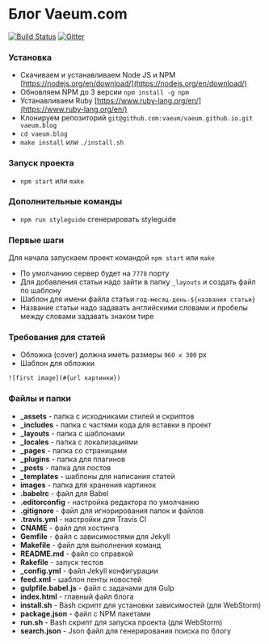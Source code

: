 # Блог Vaeum.com

[![Build Status](https://travis-ci.org/vaeum/vaeum.github.io.svg?branch=dev)](https://travis-ci.org/vaeum/vaeum.github.io)
[![Gitter](https://img.shields.io/gitter/room/nwjs/nw.js.svg)](https://gitter.im/vaeum/blog?utm_source=badge&utm_medium=badge&utm_campaign=pr-badge)

### Установка

- Скачиваем и устанавливаем Node JS и NPM [https://nodejs.org/en/download/](https://nodejs.org/en/download/)
- Обновляем NPM до 3 версии `npm install -g npm`
- Устанавливаем Ruby [https://www.ruby-lang.org/en/](https://www.ruby-lang.org/en/)
- Клонируем репозиторий `git@github.com:vaeum/vaeum.github.io.git vaeum.blog`
- `cd vaeum.blog`
- `make install` или `./install.sh`

### Запуск проекта

- `npm start` или `make`

###  Дополнительные команды

- `npm run styleguide` сгенерировать styleguide

### Первые шаги

Для начала запускаем проект командой `npm start` или `make`

- По умолчанию сервер будет на `7778` порту
- Для добавления статьи надо зайти в папку `_layouts` и создать файл по шаблону
- Шаблон для имени файла статьи `год-месяц-день-${названия статьи}`
- Название статьи надо задавать английскими словами и пробелы между словами задавать знаком тире

### Требования для статей

- Обложка (cover) должна иметь размеры `960 х 300` px
- Шаблон для обложки
```
![first image](#{url картинки})
```

### Файлы и папки

- **_assets** - папка с исходниками стилей и скриптов
- **_includes** - папка с частями кода для вставки в проект
- **_layouts** - папка с шаблонами
- **_locales** - папка с локализациями
- **_pages** - папка со страницами
- **_plugins** - папка для плагинов
- **_posts** - папка для постов
- **_templates** - шаблоны для написания статей
- **images** - папка для хранения картинок
- **.babelrc**  - файл для Babel
- **.editorconfig** - настройка редактора по умолчанию
- **.gitignore** - файл для игнорирования папок и файлов
- **.travis.yml** - настройки для Travis CI
- **CNAME** - файл для хостинга
- **Gemfile** - файл с зависимостями для Jekyll
- **Makefile** - файл для выполнения команд
- **README.md** - файл со справкой
- **Rakefile** - запуск тестов
- **_config.yml** - файл Jekyll конфигурации
- **feed.xml** - шаблон ленты новостей
- **gulpfile.babel.js** - файл с задачами для Gulp
- **index.html** - главный файл блога
- **install.sh** - Bash скрипт для установки зависимостей (для WebStorm)
- **package.json** - файл с NPM пакетами
- **run.sh** - Bash скрипт для запуска проекта (для WebStorm)
- **search.json** - Json файл для генерирования поиска по блогу

